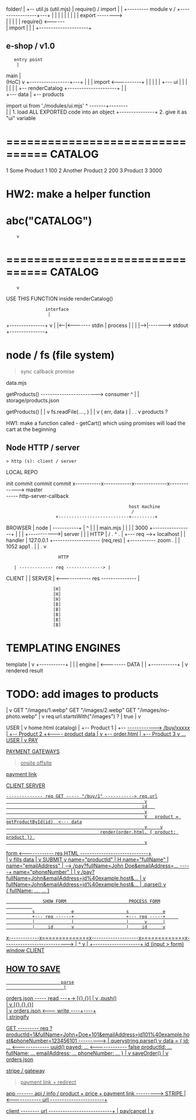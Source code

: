 

folder/
   |
   +-- util.js (util.mjs) 
         |
       require() / import 
         |
         |          +--------- module
         v         /
+-----------------+---+
|                     |
|                     |
|                     |
|                     |
|          export  -------->  
|                     |
|                     |
|          require() <------       
|          import     |
|                     |
+---------------------+







## e-shop / v1.0


       entry point
        |
  main  |  
 (HoC)  v
+-----------------+---+
|                     |
|          import   <----------+ 
|                     |        | 
|                     |        +--- ui
|                     |        |    |
|                     |        |    +-- renderCatalog
+---------------------+        |
                               |    
                               +--- data
                                    |
                                    +-- products    










import ui from './modules/ui.mjs'
       ^        -------+--------        
       |               |  1. load ALL EXPORTED code into an object
       +---------------+  2. give it as "ui" variable











================================
CATALOG
================================
 1 Some Product 1     100
 2 Another Product 2  200
 3 Product 3          3000







# HW2: make a helper function
#      abc("CATALOG")
        v
================================
CATALOG
================================
        v
  USE THIS FUNCTION inside renderCatalog()










                   interface
                    |  
+---------------+   v
|               |<--|<------- stdin 
|    process    |   | 
|               |-->|-------> stdout
+---------------+













# node / fs (file system)
  > sync
  > callback
  > promise

data.mjs

  getProducts() ------------------------> consumer
    ^
    |
    |
  storage/products.json  







getProducts()
 |
 |
 v
fs.readFile(....,   ) 
                  |
                  |
                  v
                ( err, data )
                  |
                  .
                  .
                  v
                 products ?     








HW1: make a function called - getCart()
     which using promises will load the cart at the beginning  












## Node HTTP / server
    > http (s): client / server





LOCAL REPO


init        commit       commit         commit
x-----------x------------x--------------x-------------> master
                                         \
                                          ----- http-server-callback



                                                   host machine 
                                                    /
                       +---------------------------+---------+
BROWSER                |                         node        | 
-----------+           |                          ^          | 
           |           |                main.mjs  |          | 
           |           |    3000       +-----------------+   | 
           |           |  +----------->| server          |   | 
           |  HTTP     | /             .     ^           .   | 
           +--- req -->+ localhost           |               |   handler
                       | 127.0.0.1           +-------------------- (req,res) 
                       | +-----------  zoom                  .           |
                       |    1052       app1                  .           |
                       |                                     .           v
  



                        HTTP

       | ------------- req --------------> |       
CLIENT |                                   | SERVER 
       | <------------ res --------------- | 

                      [H]
                      [H]
                      [H]
                      [B]
                      [B]
                      [B]
                      [B]
                      [B]










# TEMPLATING ENGINES
 
   template
      |
      v
+-----------+
|           |
|  engine   | <-------- DATA
|           |
+-----------+
      |
      v
    rendered result  






# TODO: add images to products 



  |
  v
 GET "/images/1.webp" 
 GET "/images/2.webp" 
 GET "/images/no-photo.webp" 
  |
  v
req.url.startsWith("/images") ?
  |
  true
  |
  v 
    





USER 
 |
 v
home.html (catalog) 
        |
        +-- Product 1
              |
              +-- <a href="/buy/1">  ------------> /buy/xxxxx
                                                      |
        +-- Product 2                                 +<---- product data
              |                                       v 
              +-- <a href="/buy/2">                 order.html
                                                      |
        +-- Product 3                                 v
              ...                                   USER
                                                      |
                                                      v
                                                     PAY   















PAYMENT GATEWAYS
  > onsite
  > offsite


  payment link







CLIENT                                                 SERVER
 
    -------------- req GET ----- "/buy/1" -----------> req.url
                                                         v
                                                        id   
                                                         v
                                                         V   product = getProductById(id)  <--- data
                                                         v     v
                                        render(order.html, { product: product }) 
                                                         v
form <------------ res HTML -----------------------------+                                           
|
v
fills data
|
v
SUBMIT
v
name="productId"    | H
name="fullName"     |
name="emailAddress" | --> /pay?fullName=John Doe&emailAddress=... -----+
name="phoneNumber"  |                                                  | 
                                                                       v
                                                    /pay?fullName=John&emailAddress=jd%40example.host&...
                                                        |
                                                        v
                                                      fullName=John&emailAddress=jd%40example.host&...
                                                        |
                                                       .parse() 
                                                        v  
                                                        {
                                                          fullName: ...,
                                                          ...
                                                        }




                  SHOW FORM                        PROCESS FORM
              
              s              e                    s             e
              +--- req ------+                    +--- req -----+     
              |              |                    |      v      |
              |     id       v                    |     id      v
x-------------x==============x--------------------x=============x--------------------------->
                             |                    ^
                             v                    |
                             +--------------------+
                                 id (input > form)
                                    window
                                    CLIENT






HOW TO SAVE
-------------------
                         parse
                          |
orders.json ----- read ---+-> [{},{}]
                                |
                                v
                              .push()  
                                |
                                v
                              [{},{},{}]  
                                |
                                v
orders.json <--- write ----+----+                                
                           |
                         stringify  





GET --------- req ?productId=1&fullName=John+Doe+101&emailAddress=jd101%40example.host&phoneNumber=123456101 --------->
                          |
                         querystring.parse() 
                          v
                         data = {
                          id: ...       <------------- uuid()
                          payed: ...    <------------- false
                          productId: ...
                          fullName: ...
                          emailAddress: ...
                          phoneNumber: ...
                         }
                          |
                          v
                         saveOrder() 
                          |
                          v
                         orders.json 












stripe / gateway

  > payment link + redirect




  app ------- api / info / product + price + payment link --------->  STRIPE
                                               |
      <------------ url -----------------------+

 client -------- url ---------------------------+
                                                |
                                               pay/cancel
                                                |
                                                v
                                                  


 